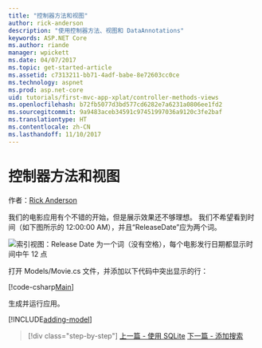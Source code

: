 ```yaml
---
title: "控制器方法和视图"
author: rick-anderson
description: "使用控制器方法、视图和 DataAnnotations"
keywords: ASP.NET Core
ms.author: riande
manager: wpickett
ms.date: 04/07/2017
ms.topic: get-started-article
ms.assetid: c7313211-bb71-4adf-babe-8e72603cc0ce
ms.technology: aspnet
ms.prod: asp.net-core
uid: tutorials/first-mvc-app-xplat/controller-methods-views
ms.openlocfilehash: b72fb5077d3bd577cd6282e7a6231a0806ee1fd2
ms.sourcegitcommit: 9a9483aceb34591c97451997036a9120c3fe2baf
ms.translationtype: HT
ms.contentlocale: zh-CN
ms.lasthandoff: 11/10/2017
---
```

# <a name="controller-methods-and-views"></a>控制器方法和视图

作者：[Rick Anderson](https://twitter.com/RickAndMSFT)

我们的电影应用有个不错的开始，但是展示效果还不够理想。 我们不希望看到时间（如下图所示的 12:00:00 AM），并且“ReleaseDate”应为两个词。

![索引视图：Release Date 为一个词（没有空格），每个电影发行日期都显示时间中午 12 点](../../tutorials/first-mvc-app/working-with-sql/_static/m55.png)

打开 Models/Movie.cs 文件，并添加以下代码中突出显示的行：

[!code-csharp[Main](../../tutorials/first-mvc-app/start-mvc/sample/MvcMovie/Models/MovieDate.cs?name=snippet_1&highlight=2,11-12)]

生成并运行应用。

<!-- include start
![MVC Movie application open browser showing movie data](../../tutorials/first-mvc-app/working-with-sql/_static/m55.png)

 -->

[!INCLUDE[adding-model](../../includes/mvc-intro/controller-methods-views.md)]

>[!div class="step-by-step"]
[上一篇 - 使用 SQLite](working-with-sql.md)
[下一篇 - 添加搜索](search.md)  
